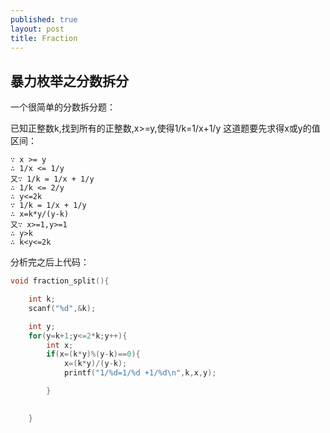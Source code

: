 ```yaml
---
published: true
layout: post
title: Fraction
---
```


## 暴力枚举之分数拆分
一个很简单的分数拆分题：  

已知正整数k,找到所有的正整数,x>=y,使得1/k=1/x+1/y
这道题要先求得x或y的值区间：  

```
∵ x >= y  
∴ 1/x <= 1/y  
又∵ 1/k = 1/x + 1/y
∴ 1/k <= 2/y
∴ y<=2k
∵ 1/k = 1/x + 1/y
∴ x=k*y/(y-k)
又∵ x>=1,y>=1
∴ y>k
∴ k<y<=2k
```

分析完之后上代码：

```C
void fraction_split(){

	int k;
	scanf("%d",&k);

	int y;
	for(y=k+1;y<=2*k;y++){
		int x;
		if(x=(k*y)%(y-k)==0){
			x=(k*y)/(y-k);
			printf("1/%d=1/%d +1/%d\n",k,x,y);

		}
		

	}

```
